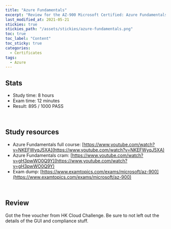 ```yaml
---
title: "Azure Fundamentals"
excerpt: "Review for the AZ-900 Microsoft Certified: Azure Fundamentals certificate"
last_modified_at: 2021-05-21
stickies: true
stickies_path: "/assets/stickies/azure-fundamentals.png"
toc: true
toc_label: "Content"
toc_sticky: true
categories:
  - Certificates
tags:
  - Azure
---
```


## Stats
- Study time: 8 hours
- Exam time: 12 minutes
- Result: 895 / 1000 PASS

<br>

## Study resources
- Azure Fundamentals full course: [https://www.youtube.com/watch?v=NKEFWyqJ5XA](https://www.youtube.com/watch?v=NKEFWyqJ5XA)
- Azure Fundamentals cram: [https://www.youtube.com/watch?v=gH3pwWO0Q9Y](https://www.youtube.com/watch?v=gH3pwWO0Q9Y)
- Exam dump: [https://www.examtopics.com/exams/microsoft/az-900](https://www.examtopics.com/exams/microsoft/az-900)

<br>

## Review
Got the free voucher from HK Cloud Challenge. Be sure to not left out the details of the GUI and compliance stuff.

<br>
